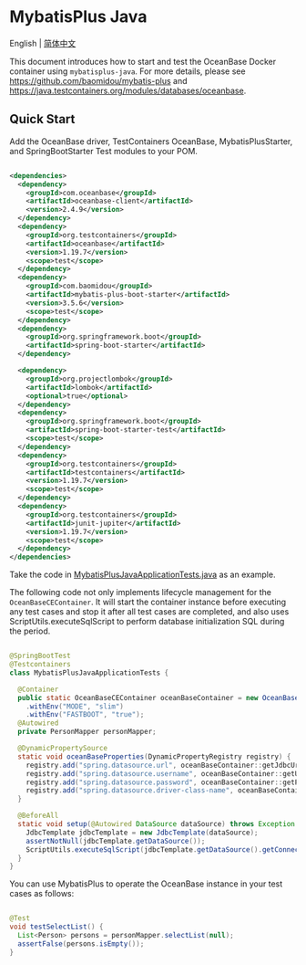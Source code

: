 # MybatisPlus Java

English | [简体中文](README-CN.md)

This document introduces how to start and test the OceanBase Docker container using `mybatisplus-java`. For more
details, please see https://github.com/baomidou/mybatis-plus
and https://java.testcontainers.org/modules/databases/oceanbase.

## Quick Start

Add the OceanBase driver, TestContainers OceanBase, MybatisPlusStarter, and SpringBootStarter Test modules to your POM.

```xml

<dependencies>
  <dependency>
    <groupId>com.oceanbase</groupId>
    <artifactId>oceanbase-client</artifactId>
    <version>2.4.9</version>
  </dependency>
  <dependency>
    <groupId>org.testcontainers</groupId>
    <artifactId>oceanbase</artifactId>
    <version>1.19.7</version>
    <scope>test</scope>
  </dependency>
  <dependency>
    <groupId>com.baomidou</groupId>
    <artifactId>mybatis-plus-boot-starter</artifactId>
    <version>3.5.6</version>
    <scope>test</scope>
  </dependency>
  <dependency>
    <groupId>org.springframework.boot</groupId>
    <artifactId>spring-boot-starter</artifactId>
  </dependency>

  <dependency>
    <groupId>org.projectlombok</groupId>
    <artifactId>lombok</artifactId>
    <optional>true</optional>
  </dependency>
  <dependency>
    <groupId>org.springframework.boot</groupId>
    <artifactId>spring-boot-starter-test</artifactId>
    <scope>test</scope>
  </dependency>
  <dependency>
    <groupId>org.testcontainers</groupId>
    <artifactId>testcontainers</artifactId>
    <version>1.19.7</version>
    <scope>test</scope>
  </dependency>
  <dependency>
    <groupId>org.testcontainers</groupId>
    <artifactId>junit-jupiter</artifactId>
    <version>1.19.7</version>
    <scope>test</scope>
  </dependency>
</dependencies>
```

Take the code
in [MybatisPlusJavaApplicationTests.java](src/test/java/com/oceanbase/samples/mybatisplus/MybatisPlusJavaApplicationTests.java)
as an example.

The following code not only implements lifecycle management for the `OceanBaseCEContainer`. It will start the container
instance before executing any test cases and stop it after all test cases are completed, and also uses
ScriptUtils.executeSqlScript to perform database initialization SQL during the period.

```java

@SpringBootTest
@Testcontainers
class MybatisPlusJavaApplicationTests {

  @Container
  public static OceanBaseCEContainer oceanBaseContainer = new OceanBaseCEContainer(DockerImageName.parse("oceanbase/oceanbase-ce:latest"))
    .withEnv("MODE", "slim")
    .withEnv("FASTBOOT", "true");
  @Autowired
  private PersonMapper personMapper;

  @DynamicPropertySource
  static void oceanBaseProperties(DynamicPropertyRegistry registry) {
    registry.add("spring.datasource.url", oceanBaseContainer::getJdbcUrl);
    registry.add("spring.datasource.username", oceanBaseContainer::getUsername);
    registry.add("spring.datasource.password", oceanBaseContainer::getPassword);
    registry.add("spring.datasource.driver-class-name", oceanBaseContainer::getDriverClassName);
  }

  @BeforeAll
  static void setup(@Autowired DataSource dataSource) throws Exception {
    JdbcTemplate jdbcTemplate = new JdbcTemplate(dataSource);
    assertNotNull(jdbcTemplate.getDataSource());
    ScriptUtils.executeSqlScript(jdbcTemplate.getDataSource().getConnection(), new ClassPathResource("init.sql"));
  }
}
```

You can use MybatisPlus to operate the OceanBase instance in your test cases as follows:

```java

@Test
void testSelectList() {
  List<Person> persons = personMapper.selectList(null);
  assertFalse(persons.isEmpty());
}
```
